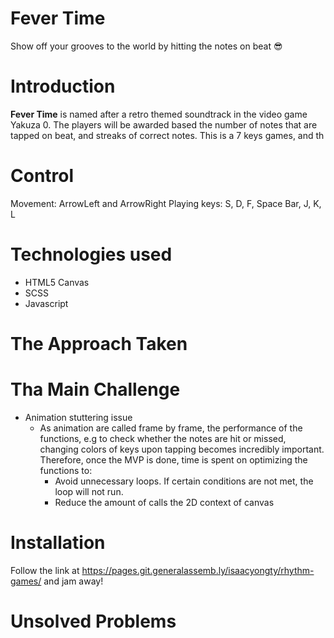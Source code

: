 # Fever Time
Show off your grooves to the world by hitting the notes on beat 😎

# Introduction 
**Fever Time** is named after a retro themed soundtrack in the video game Yakuza 0. The players will be awarded based the number of notes that are tapped on beat, and streaks of correct notes. This is a 7 keys games, and th

# Control
Movement: ArrowLeft and ArrowRight
Playing keys: S, D, F, Space Bar, J, K, L

# Technologies used
- HTML5 Canvas
- SCSS
- Javascript

# The Approach Taken

# Tha Main Challenge
- Animation stuttering issue
  - As animation are called frame by frame, the performance of the functions, e.g to check whether the notes are hit or missed, changing colors of keys upon tapping  becomes incredibly important. Therefore, once the MVP is done, time is spent on optimizing the functions to:
    - Avoid unnecessary loops. If certain conditions are not met, the loop will not run.
    - Reduce the amount of calls the 2D context of canvas
    
# Installation 
Follow the link at https://pages.git.generalassemb.ly/isaacyongty/rhythm-games/ and jam away!

# Unsolved Problems
